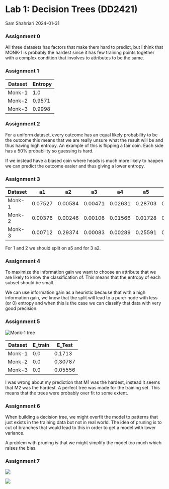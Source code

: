 # Lab 1: Decision Trees (DD2421)
Sam Shahriari
2024-01-31

### Assignment 0
All three datasets has factors that make them hard to predict, but I think that MONK-1 is probably the hardest since it 
has few training points together with a complex condition that involves to attributes to be the same.



### Assignment 1

| Dataset | Entropy |
|---------|---------|
| Monk-1  | 1.0     |
| Monk-2  | 0.9571  |
| Monk-3  | 0.9998  |





### Assignment 2
For a uniform dataset, every outcome has an equal likely probability to be the outcome this means that we are really 
unsure what the result will be and thus having high entropy. An example of this is flipping a fair coin. Each side has a 
50% probability so guessing is hard.

If we instead have a biased coin where heads is much more likely to happen we can predict the outcome easier and thus 
giving a lower entropy. 


### Assignment 3


| Dataset | a1      | a2      | a3      | a4      | a5      | a6      |
|---------|---------|---------|---------|---------|---------|---------|
| Monk-1  | 0.07527 | 0.00584 | 0.00471 | 0.02631 | 0.28703 | 0.00076 |
| Monk-2  | 0.00376 | 0.00246 | 0.00106 | 0.01566 | 0.01728 | 0.00625 |
| Monk-3  | 0.00712 | 0.29374 | 0.00083 | 0.00289 | 0.25591 | 0.00708 |


For 1 and 2 we should split on a5 and for 3 a2.

### Assignment 4
To maximize the information gain we want to choose an attribute that we are likely to know the classification of. This 
means that the entropy of each subset should be small.

We can use information gain as a heuristic because that with a high information gain, we know that the split will lead to 
a purer node with less (or 0) entropy and when this is the case we can classify that data with very good precision.

### Assignment 5

![Monk-1 tree](/Users/sam/ML/Lab1/5_tree.png)

| Dataset | E_train | E_Test  |
|---------|---------|---------|
| Monk-1  | 0.0     | 0.1713  |
| Monk-2  | 0.0     | 0.30787 |
| Monk-3  | 0.0     | 0.05556 |

I was wrong about my prediction that M1 was the hardest, instead it seems that M2 was the hardest. A perfect tree was 
made for the training set. This means that the trees were probably over fit to some extent.

### Assignment 6

When building a decision tree, we might overfit the model to patterns that just exists in the training data but not in 
real world. The idea of pruning is to cut of branches that would lead to this in order to get a model with lower variance.

A problem with pruning is that we might simplify the model too much which raises the bias. 

### Assignment 7


![](/Users/sam/ML/Lab1/7_Monk1.png)


![](/Users/sam/ML/Lab1/7_Monk3.png)
